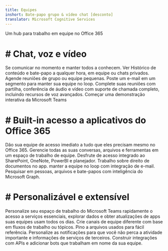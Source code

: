 ```yaml
---
title: Equipes
inshort: Bate-papo grupo & vídeo chat [desconto]
translator: Microsoft Cognitive Services
---
```



Um hub para trabalho em equipe no Office 365 

# # Chat, voz e vídeo
Se comunicar no momento e manter todos a conhecem. Ver Histórico de conteúdo e bate-papo a qualquer hora, em equipe ou chats privados. Agende reuniões de grupo ou equipe pequenas. Poste um e-mail em um segmento para manter sua equipe no loop. Complete suas reuniões com partilha, conferência de áudio e vídeo com suporte de chamada completo, incluindo recursos de voz avançados. 
Começar uma demonstração interativa da Microsoft Teams 

# # Built-in acesso a aplicativos do Office 365
Dão sua equipe de acesso imediato a tudo que eles precisam mesmo no Office 365. Gerencie todas as suas conversas, arquivos e ferramentas em um espaço de trabalho de equipe. Desfrute de acesso integrado ao SharePoint, OneNote, PowerBI e planejador. Trabalho sobre direito de documentos no app. manter a equipe no loop com integração de e-mail. Pesquisar em pessoas, arquivos e bate-papos com inteligência do Microsoft Graph. 

# # Personalizável e extensível
Personalize seu espaço de trabalho do Microsoft Teams rapidamente o acesso a serviços essenciais, explorar dados e obter atualizações de apps suas equipes usam todos os dias. Crie canais de equipe diferente com base em fluxos de trabalho ou tópicos. Pino a arquivos usados para fácil referência. Personalize as notificações para que você não perca a atividade importante e informações de serviços de terceiros. Construir integrações com APIs e adicionar bots que trabalham em nome da sua equipe. 






